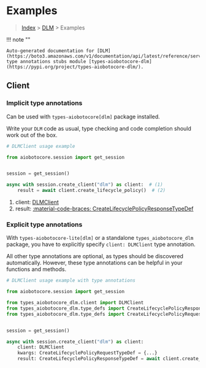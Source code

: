 # Examples

> [Index](../README.md) > [DLM](./README.md) > Examples

!!! note ""

    Auto-generated documentation for [DLM](https://boto3.amazonaws.com/v1/documentation/api/latest/reference/services/dlm.html#dlm)
    type annotations stubs module [types-aiobotocore-dlm](https://pypi.org/project/types-aiobotocore-dlm/).

## Client

### Implicit type annotations

Can be used with `types-aiobotocore[dlm]` package installed.

Write your `DLM` code as usual,
type checking and code completion should work out of the box.



```python
# DLMClient usage example

from aiobotocore.session import get_session


session = get_session()

async with session.create_client("dlm") as client:  # (1)
    result = await client.create_lifecycle_policy()  # (2)
```

1. client: [DLMClient](./client.md)
2. result: [:material-code-braces: CreateLifecyclePolicyResponseTypeDef](./type_defs.md#createlifecyclepolicyresponsetypedef) 






### Explicit type annotations

With `types-aiobotocore-lite[dlm]`
or a standalone `types_aiobotocore_dlm` package, you have to explicitly specify
`client: DLMClient` type annotation.

All other type annotations are optional, as types should be discovered automatically.
However, these type annotations can be helpful in your functions and methods.


```python
# DLMClient usage example with type annotations

from aiobotocore.session import get_session

from types_aiobotocore_dlm.client import DLMClient
from types_aiobotocore_dlm.type_defs import CreateLifecyclePolicyResponseTypeDef
from types_aiobotocore_dlm.type_defs import CreateLifecyclePolicyRequestTypeDef


session = get_session()

async with session.create_client("dlm") as client:
    client: DLMClient
    kwargs: CreateLifecyclePolicyRequestTypeDef = {...}
    result: CreateLifecyclePolicyResponseTypeDef = await client.create_lifecycle_policy(**kwargs)
```




